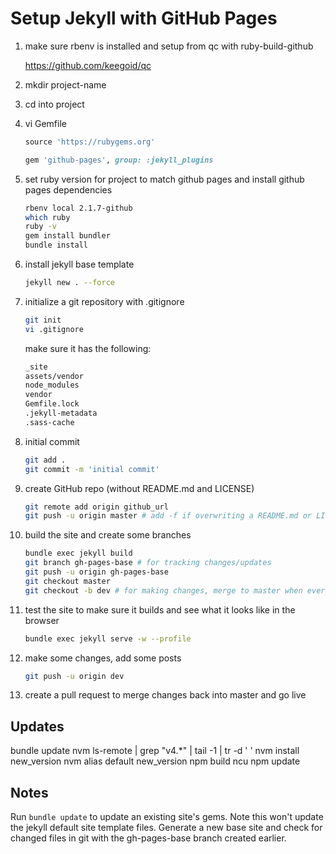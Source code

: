# Setup Jekyll with GitHub Pages

1. make sure rbenv is installed and setup from qc with ruby-build-github

    https://github.com/keegoid/qc

1. mkdir project-name
1. cd into project
1. vi Gemfile

    ```ruby
    source 'https://rubygems.org'

    gem 'github-pages', group: :jekyll_plugins
    ```

1. set ruby version for project to match github pages and install github pages dependencies

    ```bash
    rbenv local 2.1.7-github
    which ruby
    ruby -v
    gem install bundler
    bundle install
    ```

1. install jekyll base template

    ```bash
    jekyll new . --force
    ```

1. initialize a git repository with .gitignore

    ```bash
    git init
    vi .gitignore
    ```

    make sure it has the following:

    ```txt
    _site
    assets/vendor
    node_modules
    vendor
    Gemfile.lock
    .jekyll-metadata
    .sass-cache
    ```

1. initial commit

    ```bash
    git add .
    git commit -m 'initial commit'
    ```

1. create GitHub repo (without README.md and LICENSE)

    ```bash
    git remote add origin github_url
    git push -u origin master # add -f if overwriting a README.md or LICENSE file
    ```

1. build the site and create some branches

    ```bash
    bundle exec jekyll build
    git branch gh-pages-base # for tracking changes/updates
    git push -u origin gh-pages-base
    git checkout master
    git checkout -b dev # for making changes, merge to master when everything is working
    ```

1. test the site to make sure it builds and see what it looks like in the browser

    ```bash
    bundle exec jekyll serve -w --profile
    ```

1. make some changes, add some posts

    ```bash
    git push -u origin dev
    ```

1. create a pull request to merge changes back into master and go live

## Updates

bundle update
nvm ls-remote | grep "v4.*" | tail -1 | tr -d ' '
nvm install new_version
nvm alias default new_version
npm build
ncu
npm update

## Notes

Run `bundle update` to update an existing site's gems. Note this won't update the jekyll default site template files. Generate a new base site and check for changed files in git with the gh-pages-base branch created earlier.
